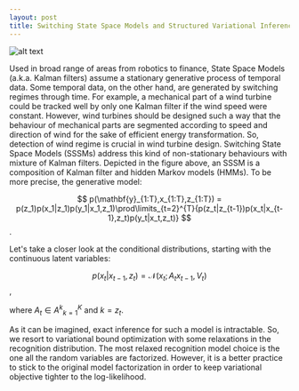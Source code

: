 ```yaml
---
layout: post
title: Switching State Space Models and Structured Variational Inference
---
```

![alt text](https://semihakbayrak.github.io/images/sssm.jpeg "SSSM")

Used in broad range of areas from robotics to finance, State Space Models (a.k.a. Kalman filters) assume a stationary generative process of temporal data. Some temporal data, on the other hand, are generated by switching regimes through time. For example, a mechanical part of a wind turbine could be tracked well by only one Kalman filter if the wind speed were constant. However, wind turbines should be designed such a way that the behaviour of mechanical parts are segmented according to speed and direction of wind for the sake of efficient energy transformation. So, detection of wind regime is crucial in wind turbine design. Switching State Space Models (SSSMs) address this kind of non-stationary behaviours with mixture of Kalman filters. Depicted in the figure above, an SSSM is a composition of Kalman filter and hidden Markov models (HMMs). To be more precise, the generative model: 

$$ 
p(\mathbf{y}_{1:T},x_{1:T},z_{1:T}) = p(z_1)p(x_1|z_1)p(y_1|x_1,z_1)\prod\limits_{t=2}^{T}{p(z_t|z_{t-1})p(x_t|x_{t-1},z_t)p(y_t|x_t,z_t)} 
$$.

Let's take a closer look at the conditional distributions, starting with the continuous latent variables:

$$
p(x_t|x_{t-1},z_t) = \mathcal{N}(x_t;A_tx_{t-1},V_t)
$$,

where $A_t \in {A^{k}}_{k=1}^{K}$ and $k=z_t$.

As it can be imagined, exact inference for such a model is intractable. So, we resort to variational bound optimization with some relaxations in the recognition distribution. The most relaxed recognition model choice is the one all the random variables are factorized. However, it is a better practice to stick to the original model factorization in order to keep variational objective tighter to the log-likelihood.
